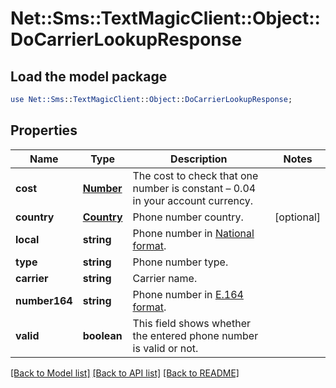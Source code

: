 # Net::Sms::TextMagicClient::Object::DoCarrierLookupResponse

## Load the model package
```perl
use Net::Sms::TextMagicClient::Object::DoCarrierLookupResponse;
```

## Properties
Name | Type | Description | Notes
------------ | ------------- | ------------- | -------------
**cost** | [**Number**](Number.md) | The cost to check that one number is constant – 0.04 in your account currency. | 
**country** | [**Country**](Country.md) | Phone number country. | [optional] 
**local** | **string** | Phone number in [National format](https://en.wikipedia.org/wiki/National_conventions_for_writing_telephone_numbers). | 
**type** | **string** | Phone number type. | 
**carrier** | **string** | Carrier name. | 
**number164** | **string** | Phone number in [E.164 format](https://en.wikipedia.org/wiki/E.164). | 
**valid** | **boolean** | This field shows whether the entered phone number is valid or not. | 

[[Back to Model list]](../README.md#documentation-for-models) [[Back to API list]](../README.md#documentation-for-api-endpoints) [[Back to README]](../README.md)


